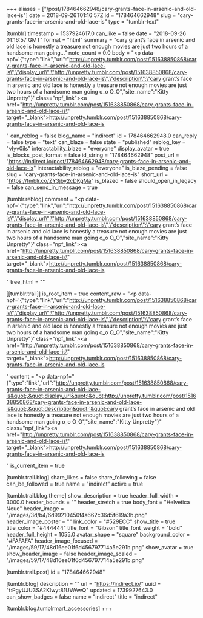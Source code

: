 +++
aliases = ["/post/178464662948/cary-grants-face-in-arsenic-and-old-lace-is"]
date = 2018-09-26T01:16:57Z
id = "178464662948"
slug = "cary-grants-face-in-arsenic-and-old-lace-is"
type = "tumblr-text"

[tumblr]
timestamp = 1537924617.0
can_like = false
date = "2018-09-26 01:16:57 GMT"
format = "html"
summary = "cary grant’s face in arsenic and old lace is honestly a treasure not enough movies are just two hours of a handsome man going..."
note_count = 0.0
body = "<p data-npf='{\"type\":\"link\",\"url\":\"http://unpretty.tumblr.com/post/151638850868/cary-grants-face-in-arsenic-and-old-lace-is\",\"display_url\":\"http://unpretty.tumblr.com/post/151638850868/cary-grants-face-in-arsenic-and-old-lace-is\",\"description\":\"cary grant’s face in arsenic and old lace is honestly a treasure not enough movies are just two hours of a handsome man going o_o O_O\",\"site_name\":\"Kitty Unpretty\"}' class=\"npf_link\"><a href=\"http://unpretty.tumblr.com/post/151638850868/cary-grants-face-in-arsenic-and-old-lace-is\" target=\"_blank\">http://unpretty.tumblr.com/post/151638850868/cary-grants-face-in-arsenic-and-old-lace-is</a></p>"
can_reblog = false
blog_name = "indirect"
id = 178464662948.0
can_reply = false
type = "text"
can_blaze = false
state = "published"
reblog_key = "vIyv0ils"
interactability_blaze = "everyone"
display_avatar = true
is_blocks_post_format = false
id_string = "178464662948"
post_url = "https://indirect.io/post/178464662948/cary-grants-face-in-arsenic-and-old-lace-is"
interactability_reblog = "everyone"
is_blaze_pending = false
slug = "cary-grants-face-in-arsenic-and-old-lace-is"
short_url = "https://tmblr.co/ZY3jby2cDKgMa"
is_blazed = false
should_open_in_legacy = false
can_send_in_message = true

[tumblr.reblog]
comment = "<p data-npf='{\"type\":\"link\",\"url\":\"http://unpretty.tumblr.com/post/151638850868/cary-grants-face-in-arsenic-and-old-lace-is\",\"display_url\":\"http://unpretty.tumblr.com/post/151638850868/cary-grants-face-in-arsenic-and-old-lace-is\",\"description\":\"cary grant’s face in arsenic and old lace is honestly a treasure not enough movies are just two hours of a handsome man going o_o O_O\",\"site_name\":\"Kitty Unpretty\"}' class=\"npf_link\"><a href=\"http://unpretty.tumblr.com/post/151638850868/cary-grants-face-in-arsenic-and-old-lace-is\" target=\"_blank\">http://unpretty.tumblr.com/post/151638850868/cary-grants-face-in-arsenic-and-old-lace-is</a></p>"
tree_html = ""

[[tumblr.trail]]
is_root_item = true
content_raw = "<p data-npf='{\"type\":\"link\",\"url\":\"http://unpretty.tumblr.com/post/151638850868/cary-grants-face-in-arsenic-and-old-lace-is\",\"display_url\":\"http://unpretty.tumblr.com/post/151638850868/cary-grants-face-in-arsenic-and-old-lace-is\",\"description\":\"cary grant’s face in arsenic and old lace is honestly a treasure not enough movies are just two hours of a handsome man going o_o O_O\",\"site_name\":\"Kitty Unpretty\"}' class=\"npf_link\"><a href=\"http://unpretty.tumblr.com/post/151638850868/cary-grants-face-in-arsenic-and-old-lace-is\" target=\"_blank\">http://unpretty.tumblr.com/post/151638850868/cary-grants-face-in-arsenic-and-old-lace-is</a></p>"
content = "<p data-npf=\"{&quot;type&quot;:&quot;link&quot;,&quot;url&quot;:&quot;http://unpretty.tumblr.com/post/151638850868/cary-grants-face-in-arsenic-and-old-lace-is&quot;,&quot;display_url&quot;:&quot;http://unpretty.tumblr.com/post/151638850868/cary-grants-face-in-arsenic-and-old-lace-is&quot;,&quot;description&quot;:&quot;cary grant&rsquo;s face in arsenic and old lace is honestly a treasure not enough movies are just two hours of a handsome man going o_o O_O&quot;,&quot;site_name&quot;:&quot;Kitty Unpretty&quot;}\" class=\"npf_link\"><a href=\"http://unpretty.tumblr.com/post/151638850868/cary-grants-face-in-arsenic-and-old-lace-is\" target=\"_blank\">http://unpretty.tumblr.com/post/151638850868/cary-grants-face-in-arsenic-and-old-lace-is</a></p>"
is_current_item = true

[tumblr.trail.blog]
share_likes = false
share_following = false
can_be_followed = true
name = "indirect"
active = true

[tumblr.trail.blog.theme]
show_description = true
header_full_width = 3000.0
header_bounds = ""
header_stretch = true
body_font = "Helvetica Neue"
header_image = "/images/3d/b4/6d99210450f4a662c36d5f619a3b.png"
header_image_poster = ""
link_color = "#529ECC"
show_title = true
title_color = "#444444"
title_font = "Gibson"
title_font_weight = "bold"
header_full_height = 1055.0
avatar_shape = "square"
background_color = "#FAFAFA"
header_image_focused = "/images/59/17/48d16ee01f6d456797714a5e291b.png"
show_avatar = true
show_header_image = false
header_image_scaled = "/images/59/17/48d16ee01f6d456797714a5e291b.png"

[tumblr.trail.post]
id = "178464662948"

[tumblr.blog]
description = ""
url = "https://indirect.io/"
uuid = "t:PgyUJU3SA2Klwyt81UWAwQ"
updated = 1739927643.0
can_show_badges = false
name = "indirect"
title = "indirect"

[tumblr.blog.tumblrmart_accessories]
+++

